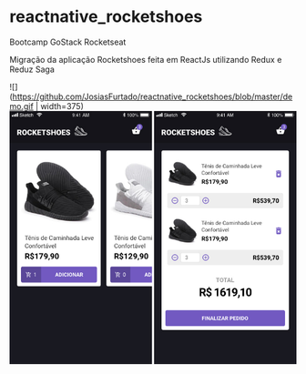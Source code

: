 # reactnative_rocketshoes
Bootcamp GoStack Rocketseat

Migração da aplicação Rocketshoes feita em ReactJs utilizando Redux e Reduz Saga

![](https://github.com/JosiasFurtado/reactnative_rocketshoes/blob/master/demo.gif | width=375)
![](https://github.com/JosiasFurtado/reactnative_rocketshoes/blob/master/layout.jpg)
